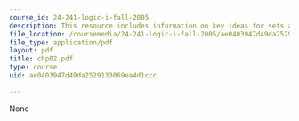 ```yaml
---
course_id: 24-241-logic-i-fall-2005
description: This resource includes information on key ideas for sets and functions.
file_location: /coursemedia/24-241-logic-i-fall-2005/ae0403947d49da2529133069ea4d1ccc_chp02.pdf
file_type: application/pdf
layout: pdf
title: chp02.pdf
type: course
uid: ae0403947d49da2529133069ea4d1ccc

---
```

None